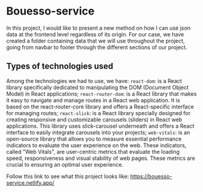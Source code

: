 # Bouesso-service
In this project, I would like to present a new method on how I can use json data at the frontend level regardless of its origin. For our case, we have created a folder containing data that we will use throughout the project, going from navbar to footer through the different sections of our project.

## Types of technologies used
Among the technologies we had to use, we have:
`react-dom`: is a React library specifically dedicated to manipulating the DOM (Document Object Model) in React applications;
`react-router-dom`: is a React library that makes it easy to navigate and manage routes in a React web application. It is based on the react-router-core library and offers a React-specific interface for managing routes;
`react-slick`: is a React library specially designed for creating responsive and customizable carousels (sliders) in React web applications. This library uses slick-carousel underneath and offers a React interface to easily integrate carousels into your projects;
`web-vitals`: is an open-source library that allows you to measure essential performance indicators to evaluate the user experience on the web. These indicators, called "Web Vitals", are user-centric metrics that evaluate the loading speed, responsiveness and visual stability of web pages. These metrics are crucial to ensuring an optimal user experience.

Follow this link to see what this project looks like: https://bouesso-service.netlify.app/